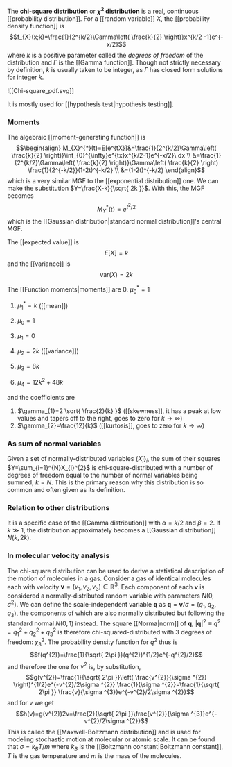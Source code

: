 The **chi-square distribution** or **$\chi ^{2}$ distribution** is a real, continuous [[probability distribution]]. For a [[random variable]] $X$, the [[probability density function]] is
$$f_{X}(x;k)=\frac{1}{2^{k/2}\Gamma\left( \frac{k}{2} \right)}x^{k/2 -1}e^{-x/2}$$
where $k$ is a positive parameter called the *degrees of freedom* of the distribution and $\Gamma$ is the [[Gamma function]]. Though not strictly necessary by definition, $k$ is usually taken to be integer, as $\Gamma$ has closed form solutions for integer $k$.

![[Chi-square_pdf.svg]]

It is mostly used for [[hypothesis test|hypothesis testing]].
### Moments
The algebraic [[moment-generating function]] is
$$\begin{align}
M_{X}^{*}(t)=E[e^{tX}]&=\frac{1}{2^{k/2}\Gamma\left( \frac{k}{2} \right)}\int_{0}^{\infty}e^{tx}x^{k/2-1}e^{-x/2}\ dx \\
&=\frac{1}{2^{k/2}\Gamma\left( \frac{k}{2} \right)}\Gamma\left( \frac{k}{2} \right) \frac{1}{2^{-k/2}}(1-2t)^{-k/2} \\
&=(1-2t)^{-k/2}
\end{align}$$
which is a very similar MGF to the [[exponential distribution]] one. We can make the substitution $Y=\frac{X-k}{\sqrt{ 2k }}$. With this, the MGF becomes
$$M_{Y}^{*}(t)=e^{t^{2}/2}$$
which is the [[Gaussian distribution|standard normal distribution]]'s central MGF.

The [[expected value]] is
$$E[X]=k$$
and the [[variance]] is
$$\text{var}(X)=2k$$

The [[Function moments|moments]] are
0. $\mu_{0}^{*}=1$
1. $\mu_{1}^{*}=k$ ([[mean]])

0. $\mu_{0}=1$
1. $\mu_{1}=0$
2. $\mu_{2}=2k$ ([[variance]])
3. $\mu_{3}=8k$
4. $\mu_{4}=12k^{2}+48k$

and the coefficients are
1. $\gamma_{1}=2 \sqrt{ \frac{2}{k} }$ ([[skewness]], it has a peak at low values and tapers off to the right, goes to zero for $k\to \infty$)
2. $\gamma_{2}=\frac{12}{k}$ ([[kurtosis]], goes to zero for $k\to \infty$)
### As sum of normal variables
Given a set of normally-distributed variables $\{ X_{i} \}_{i}$, the sum of their squares $Y=\sum_{i=1}^{N}X_{i}^{2}$ is chi-square-distributed with a number of degrees of freedom equal to the number of normal variables being summed, $k=N$. This is the primary reason why this distribution is so common and often given as its definition.
### Relation to other distributions
It is a specific case of the [[Gamma distribution]] with $\alpha=k/2$ and $\beta=2$. If $k\gg 1$, the distribution approximately becomes a [[Gaussian distribution]] $N(k,2k)$.
### In molecular velocity analysis
The chi-square distribution can be used to derive a statistical description of the motion of molecules in a gas. Consider a gas of identical molecules each with velocity $\mathbf{v}=(v_{1},v_{2},v_{3})\in \mathbb{R}^{3}$. Each component of each $\mathbf{v}$ is considered a normally-distributed random variable with parameters $N(0,\sigma ^{2})$. We can define the scale-independent variable $\mathbf{q}$ as $\mathbf{q}=\mathbf{v}/\sigma=(q_{1},q_{2},q_{3})$, the components of which are also normally distributed but following the standard normal $N(0,1)$ instead. The square [[Norma|norm]] of $\mathbf{q}$, $\lvert \mathbf{q} \rvert^{2}\equiv q^{2}=q_{1}^{2}+q_{2}^{2}+q_{3}^{2}$ is therefore chi-squared-distributed with 3 degrees of freedom: $\chi ^{2}_{3}$. The probability density function for $q^{2}$ thus is
$$f(q^{2})=\frac{1}{\sqrt{ 2\pi }}(q^{2})^{1/2}e^{-q^{2}/2}$$
and therefore the one for $v^{2}$ is, by substitution,
$$g(v^{2})=\frac{1}{\sqrt{ 2\pi }}\left( \frac{v^{2}}{\sigma ^{2}} \right)^{1/2}e^{-v^{2}/2\sigma ^{2}} \frac{1}{\sigma ^{2}}=\frac{1}{\sqrt{ 2\pi }} \frac{v}{\sigma ^{3}}e^{-v^{2}/2\sigma ^{2}}$$
and for $v$ we get
$$h(v)=g(v^{2})2v=\frac{2}{\sqrt{ 2\pi }}\frac{v^{2}}{\sigma ^{3}}e^{-v^{2}/2\sigma ^{2}}$$
This is called the [[Maxwell-Boltzmann distribution]] and is used for modeling stochastic motion at molecular or atomic scale. It can be found that $\sigma=k_{B}T/m$ where $k_{B}$ is the [[Boltzmann constant|Boltzmann constant]], $T$ is the gas temperature and $m$ is the mass of the molecules.